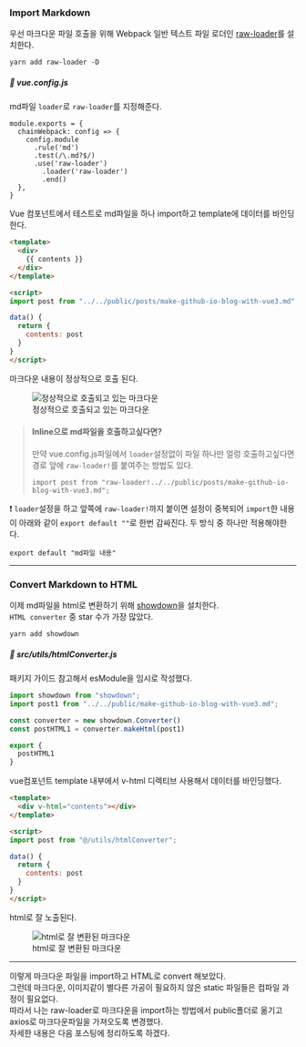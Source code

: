 ### Import Markdown

우선 마크다운 파일 호출을 위해 Webpack 일반 텍스트 파일 로더인 [raw-loader](https://v4.webpack.js.org/loaders/raw-loader/)를 설치한다.

```
yarn add raw-loader -D
```


##### 📃 vue.config.js
md파일 <code>loader</code>로 <code>raw-loader</code>를 지정해준다.

```
module.exports = {
  chainWebpack: config => {
    config.module
      .rule('md')
      .test(/\.md?$/)
      .use('raw-loader')
        .loader('raw-loader')
        .end()
  },
}
```

Vue 컴포넌트에서 테스트로 md파일을 하나 import하고 template에 데이터를 바인딩한다.

```html
<template>
  <div>
    {{ contents }}
  </div>
</template>

<script> 
import post from "../../public/posts/make-github-io-blog-with-vue3.md";

data() {
  return {
    contents: post
  }
}
</script>
```

마크다운 내용이 정상적으로 호출 된다.

<figure>
  <img src="posts/images/vue-cli-4-import-markdown-convert-to-html/success-load-md-file.jpg" alt="정상적으로 호출되고 있는 마크다운">
  <figcaption>정상적으로 호출되고 있는 마크다운</figcaption>
</figure>

> #### Inline으로 md파일을 호출하고싶다면?
> 만약 vue.config.js파일에서 <code>loader</code>설정없이 파일 하나만 얼렁 호출하고싶다면 경로 앞에  <code>raw-loader!</code>를 붙여주는 방법도 있다.
> ```
> import post from "raw-loader!../../public/posts/make-github-io-blog-with-vue3.md";
> ```

❗ <code>loader</code>설정을 하고 앞쪽에 <code>raw-loader!</code>까지 붙이면 설정이 중복되어
<code>import</code>한 내용이 아래와 같이 <code>export default ""</code>로 한번 감싸진다. 두 방식 중 하나만 적용해야한다.

```
export default "md파일 내용" 
```

- - -

### Convert Markdown to HTML

이제 md파일을 html로 변환하기 위해 [showdown](https://www.npmjs.com/package/showdown)을 설치한다.  
<code>HTML converter</code> 중 star 수가 가장 많았다.

```
yarn add showdown
```


##### 📃 src/utils/htmlConverter.js
패키지 가이드 참고해서 esModule을 임시로 작성했다.
```javascript
import showdown from "showdown";
import post1 from "../../public/make-github-io-blog-with-vue3.md";

const converter = new showdown.Converter()
const postHTML1 = converter.makeHtml(post1)

export {
  postHTML1
}
```

vue컴포넌트 template 내부에서 v-html 디렉티브 사용해서 데이터를 바인딩했다.

```html
<template>
  <div v-html="contents"></div>
</template>

<script> 
import post from "@/utils/htmlConverter";

data() {
  return {
    contents: post
  }
}
</script>
```
html로 잘 노출된다.
<figure>
  <img src="posts/images/vue-cli-4-import-markdown-convert-to-html/success-convert-md-to-html.jpg" alt="html로 잘 변환된 마크다운">
  <figcaption>html로 잘 변환된 마크다운</figcaption>
</figure>

- - -

이렇게 마크다운 파일을 import하고 HTML로 convert 해보았다.  
그런데 마크다운, 이미지같이 별다른 가공이 필요하지 않은 static 파일들은 컴파일 과정이 필요없다.  
따라서 나는 raw-loader로 마크다운을 import하는 방법에서 public폴더로 옮기고 axios로 마크다운파일을 가져오도록 변경했다.  
자세한 내용은 다음 포스팅에 정리하도록 하겠다.
